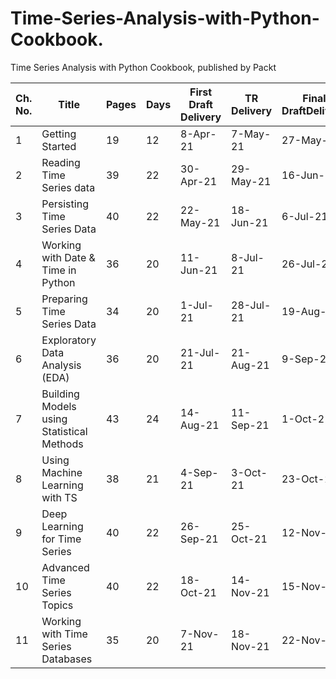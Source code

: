 # Time-Series-Analysis-with-Python-Cookbook.
Time Series Analysis with Python Cookbook, published by Packt

| Ch. No. | Title                                      | Pages | Days | First Draft  Delivery | TR Delivery | Final  DraftDelivery | Publication  Ready |
| ------- | ------------------------------------------ | ----- | ---- | --------------------- | ----------- | -------------------- | ------------------ |
| 1       | Getting Started                            | 19    | 12   | 8-Apr-21              | 7-May-21    | 27-May-21            | 6-Jun-21           |
| 2       | Reading Time Series  data                  | 39    | 22   | 30-Apr-21             | 29-May-21   | 16-Jun-21            | 26-Jun-21          |
| 3       | Persisting Time  Series Data               | 40    | 22   | 22-May-21             | 18-Jun-21   | 6-Jul-21             | 16-Jul-21          |
| 4       | Working with Date  & Time in Python        | 36    | 20   | 11-Jun-21             | 8-Jul-21    | 26-Jul-21            | 5-Aug-21           |
| 5       | Preparing Time Series  Data                | 34    | 20   | 1-Jul-21              | 28-Jul-21   | 19-Aug-21            | 29-Aug-21          |
| 6       | Exploratory Data Analysis (EDA)            | 36    | 20   | 21-Jul-21             | 21-Aug-21   | 9-Sep-21             | 19-Sep-21          |
| 7       | Building Models using  Statistical Methods | 43    | 24   | 14-Aug-21             | 11-Sep-21   | 1-Oct-21             | 11-Oct-21          |
| 8       | Using Machine  Learning with TS            | 38    | 21   | 4-Sep-21              | 3-Oct-21    | 23-Oct-21            | 2-Nov-21           |
| 9       | Deep Learning for  Time Series             | 40    | 22   | 26-Sep-21             | 25-Oct-21   | 12-Nov-21            | 22-Nov-21          |
| 10      | Advanced Time Series  Topics               | 40    | 22   | 18-Oct-21             | 14-Nov-21   | 15-Nov-21            | 25-Nov-21          |
| 11      | Working with Time  Series Databases        | 35    | 20   | 7-Nov-21              | 18-Nov-21   | 22-Nov-21            | 2-Dec-21           |